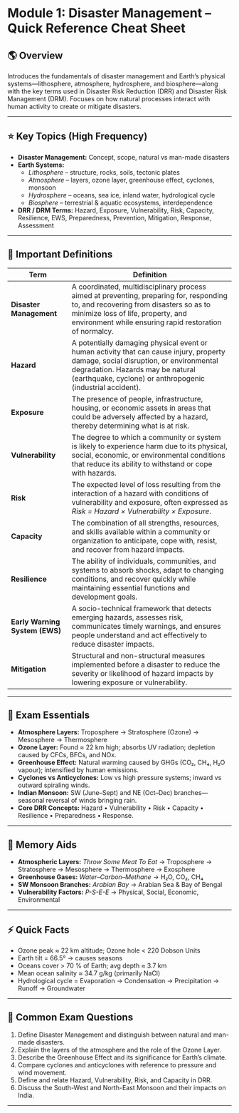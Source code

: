 # Module 1: Disaster Management – Quick Reference Cheat Sheet

## 🌎 Overview
Introduces the fundamentals of disaster management and Earth’s physical systems—lithosphere, atmosphere, hydrosphere, and biosphere—along with the key terms used in Disaster Risk Reduction (DRR) and Disaster Risk Management (DRM). Focuses on how natural processes interact with human activity to create or mitigate disasters.

---

## ⭐ Key Topics (High Frequency)
- **Disaster Management:** Concept, scope, natural vs man-made disasters  
- **Earth Systems:**  
  - *Lithosphere* – structure, rocks, soils, tectonic plates  
  - *Atmosphere* – layers, ozone layer, greenhouse effect, cyclones, monsoon  
  - *Hydrosphere* – oceans, sea ice, inland water, hydrological cycle  
  - *Biosphere* – terrestrial & aquatic ecosystems, interdependence  
- **DRR / DRM Terms:** Hazard, Exposure, Vulnerability, Risk, Capacity, Resilience, EWS, Preparedness, Prevention, Mitigation, Response, Assessment  

---

## 📘 Important Definitions
| **Term** | **Definition** |
|-----------|----------------|
| **Disaster Management** | A coordinated, multidisciplinary process aimed at preventing, preparing for, responding to, and recovering from disasters so as to minimize loss of life, property, and environment while ensuring rapid restoration of normalcy. |
| **Hazard** | A potentially damaging physical event or human activity that can cause injury, property damage, social disruption, or environmental degradation. Hazards may be natural (earthquake, cyclone) or anthropogenic (industrial accident). |
| **Exposure** | The presence of people, infrastructure, housing, or economic assets in areas that could be adversely affected by a hazard, thereby determining what is at risk. |
| **Vulnerability** | The degree to which a community or system is likely to experience harm due to its physical, social, economic, or environmental conditions that reduce its ability to withstand or cope with hazards. |
| **Risk** | The expected level of loss resulting from the interaction of a hazard with conditions of vulnerability and exposure, often expressed as *Risk = Hazard × Vulnerability × Exposure*. |
| **Capacity** | The combination of all strengths, resources, and skills available within a community or organization to anticipate, cope with, resist, and recover from hazard impacts. |
| **Resilience** | The ability of individuals, communities, and systems to absorb shocks, adapt to changing conditions, and recover quickly while maintaining essential functions and development goals. |
| **Early Warning System (EWS)** | A socio-technical framework that detects emerging hazards, assesses risk, communicates timely warnings, and ensures people understand and act effectively to reduce disaster impacts. |
| **Mitigation** | Structural and non-structural measures implemented before a disaster to reduce the severity or likelihood of hazard impacts by lowering exposure or vulnerability. |

---

## 🧭 Exam Essentials
- **Atmosphere Layers:** Troposphere → Stratosphere (Ozone) → Mesosphere → Thermosphere  
- **Ozone Layer:** Found ≈ 22 km high; absorbs UV radiation; depletion caused by CFCs, BFCs, and NOx.  
- **Greenhouse Effect:** Natural warming caused by GHGs (CO₂, CH₄, H₂O vapour); intensified by human emissions.  
- **Cyclones vs Anticyclones:** Low vs high pressure systems; inward vs outward spiraling winds.  
- **Indian Monsoon:** SW (June–Sept) and NE (Oct–Dec) branches—seasonal reversal of winds bringing rain.  
- **Core DRR Concepts:** Hazard • Vulnerability • Risk • Capacity • Resilience • Preparedness • Response.  

---

## 🧠 Memory Aids
- **Atmospheric Layers:** *Throw Some Meat To Eat* → Troposphere → Stratosphere → Mesosphere → Thermosphere → Exosphere  
- **Greenhouse Gases:** *Water–Carbon–Methane* → H₂O, CO₂, CH₄  
- **SW Monsoon Branches:** *Arabian Bay* → Arabian Sea & Bay of Bengal  
- **Vulnerability Factors:** *P-S-E-E* → Physical, Social, Economic, Environmental  

---

## ⚡ Quick Facts
- Ozone peak ≈ 22 km altitude; Ozone hole < 220 Dobson Units  
- Earth tilt = 66.5° → causes seasons  
- Oceans cover > 70 % of Earth; avg depth ≈ 3.7 km  
- Mean ocean salinity ≈ 34.7 g/kg (primarily NaCl)  
- Hydrological cycle = Evaporation → Condensation → Precipitation → Runoff → Groundwater  

---

## 📝 Common Exam Questions
1. Define Disaster Management and distinguish between natural and man-made disasters.  
2. Explain the layers of the atmosphere and the role of the Ozone Layer.  
3. Describe the Greenhouse Effect and its significance for Earth’s climate.  
4. Compare cyclones and anticyclones with reference to pressure and wind movement.  
5. Define and relate Hazard, Vulnerability, Risk, and Capacity in DRR.  
6. Discuss the South-West and North-East Monsoon and their impacts on India.  

---
